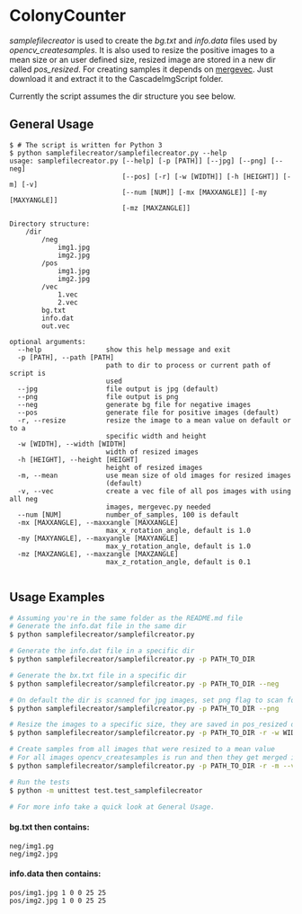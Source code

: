 # ColonyCounter

*samplefilecreator* is used to create the *bg.txt* and *info.data* files used by *opencv_createsamples*.
It is also used to resize the positive images to a mean size or an user defined size, resized image are stored in a new dir called *pos_resized*.
For creating samples it depends on [mergevec](https://github.com/thacoon/mergevec). Just download it and extract it to the CascadeImgScript folder.

Currently the script assumes the dir structure you see below.

## General Usage

```
$ # The script is written for Python 3
$ python samplefilecreator/samplefilecreator.py --help
usage: samplefilecreator.py [--help] [-p [PATH]] [--jpg] [--png] [--neg]
                            [--pos] [-r] [-w [WIDTH]] [-h [HEIGHT]] [-m] [-v]
                            [--num [NUM]] [-mx [MAXXANGLE]] [-my [MAXYANGLE]]
                            [-mz [MAXZANGLE]]

Directory structure:
    /dir
        /neg
            img1.jpg
            img2.jpg
        /pos
            img1.jpg
            img2.jpg
        /vec
            1.vec
            2.vec
        bg.txt
        info.dat
        out.vec

optional arguments:
  --help                show this help message and exit
  -p [PATH], --path [PATH]
                        path to dir to process or current path of script is
                        used
  --jpg                 file output is jpg (default)
  --png                 file output is png
  --neg                 generate bg file for negative images
  --pos                 generate file for positive images (default)
  -r, --resize          resize the image to a mean value on default or to a
                        specific width and height
  -w [WIDTH], --width [WIDTH]
                        width of resized images
  -h [HEIGHT], --height [HEIGHT]
                        height of resized images
  -m, --mean            use mean size of old images for resized images
                        (default)
  -v, --vec             create a vec file of all pos images with using all neg
                        images, mergevec.py needed
  --num [NUM]           number_of_samples, 100 is default
  -mx [MAXXANGLE], --maxxangle [MAXXANGLE]
                        max_x_rotation_angle, default is 1.0
  -my [MAXYANGLE], --maxyangle [MAXYANGLE]
                        max_y_rotation_angle, default is 1.0
  -mz [MAXZANGLE], --maxzangle [MAXZANGLE]
                        max_z_rotation_angle, default is 0.1


```

## Usage Examples
```bash
# Assuming you're in the same folder as the README.md file
# Generate the info.dat file in the same dir
$ python samplefilecreator/samplefilcreator.py

# Generate the info.dat file in a specific dir
$ python samplefilecreator/samplefilcreator.py -p PATH_TO_DIR

# Generate the bx.txt file in a specific dir
$ python samplefilecreator/samplefilcreator.py -p PATH_TO_DIR --neg

# On default the dir is scanned for jpg images, set png flag to scan for png
$ python samplefilecreator/samplefilcreator.py -p PATH_TO_DIR --png

# Resize the images to a specific size, they are saved in pos_resized dir
$ python samplefilecreator/samplefilcreator.py -p PATH_TO_DIR -r -w WIDTH -h HEIGHT

# Create samples from all images that were resized to a mean value
# For all images opencv_createsamples is run and then they get merged in one vec file (out.vec) (dependencies: [mergevec](https://github.com/thacoon/mergevec))
$ python samplefilecreator/samplefilcreator.py -p PATH_TO_DIR -r -m --vec

# Run the tests
$ python -m unittest test.test_samplefilecreator

# For more info take a quick look at General Usage.
```

#### bg.txt then contains:

```
neg/img1.pg
neg/img2.jpg
```
#### info.data then contains:

```
pos/img1.jpg 1 0 0 25 25
pos/img2.jpg 1 0 0 25 25
```
